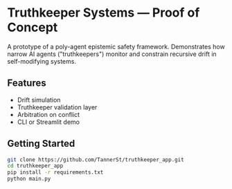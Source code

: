 # Truthkeeper Systems — Proof of Concept

A prototype of a poly-agent epistemic safety framework. Demonstrates how narrow AI agents ("truthkeepers") monitor and constrain recursive drift in self-modifying systems.

## Features
- Drift simulation
- Truthkeeper validation layer
- Arbitration on conflict
- CLI or Streamlit demo

## Getting Started
```bash
git clone https://github.com/TannerSt/truthkeeper_app.git
cd truthkeeper_app
pip install -r requirements.txt
python main.py
